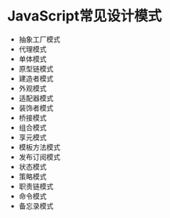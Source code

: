 # JavaScript常见设计模式

* 抽象工厂模式
* 代理模式
* 单体模式
* 原型链模式
* 建造者模式
* 外观模式
* 适配器模式
* 装饰者模式
* 桥接模式
* 组合模式
* 享元模式
* 模板方法模式
* 发布订阅模式
* 状态模式
* 策略模式
* 职责链模式
* 命令模式
* 备忘录模式
